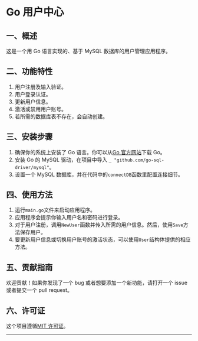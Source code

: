 # Go 用户中心

## 一、概述
这是一个用 Go 语言实现的、基于 MySQL 数据库的用户管理应用程序。

## 二、功能特性
1. 用户注册及输入验证。
2. 用户登录认证。
3. 更新用户信息。
4. 激活或禁用用户账号。
5. 若所需的数据库表不存在，会自动创建。

## 三、安装步骤
1. 确保你的系统上安装了 Go 语言。你可以从[Go 官方网站](https://golang.org/dl/)下载 Go。
2. 安装 Go 的 MySQL 驱动，在项目中导入 `_ "github.com/go-sql-driver/mysql"`。
3. 设置一个 MySQL 数据库，并在代码中的`connectDB`函数里配置连接细节。

## 四、使用方法
1. 运行`main.go`文件来启动应用程序。
2. 应用程序会提示你输入用户名和密码进行登录。
3. 对于用户注册，调用`NewUser`函数并传入所需的用户信息。然后，使用`Save`方法保存用户。
4. 要更新用户信息或切换用户账号的激活状态，可以使用`User`结构体提供的相应方法。

## 五、贡献指南
欢迎贡献！如果你发现了一个 bug 或者想要添加一个新功能，请打开一个 issue 或者提交一个 pull request。

## 六、许可证
这个项目遵循[MIT 许可证](LICENSE)。

---
